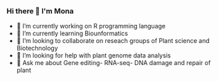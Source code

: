 ### Hi there 👋 I'm Mona
- 🔭 I’m currently working on R programming language
- 🌱 I’m currently learning Biounformatics
- 👯 I’m looking to collaborate on reseach groups of Plant science and Biotechnology 
- 🤔 I’m looking for help with plant genome data analysis 
- 💬 Ask me about Gene editing- RNA-seq- DNA damage and repair of plant 
